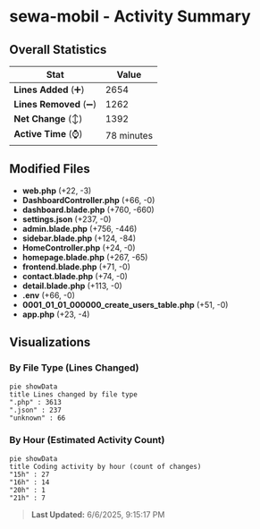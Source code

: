 # sewa-mobil - Activity Summary 

## Overall Statistics

| Stat                   | Value                                                             |
| ---------------------- | ----------------------------------------------------------------- |
| **Lines Added** (➕)   | 2654                                          |
| **Lines Removed** (➖) | 1262                                        |
| **Net Change** (↕)    | 1392                |
| **Active Time** (⌚)   | 78 minutes |


## Modified Files
- **web.php** (+22, -3)
- **DashboardController.php** (+66, -0)
- **dashboard.blade.php** (+760, -660)
- **settings.json** (+237, -0)
- **admin.blade.php** (+756, -446)
- **sidebar.blade.php** (+124, -84)
- **HomeController.php** (+24, -0)
- **homepage.blade.php** (+267, -65)
- **frontend.blade.php** (+71, -0)
- **contact.blade.php** (+74, -0)
- **detail.blade.php** (+113, -0)
- **.env** (+66, -0)
- **0001_01_01_000000_create_users_table.php** (+51, -0)
- **app.php** (+23, -4)

## Visualizations

### By File Type (Lines Changed)

```mermaid
pie showData
title Lines changed by file type
".php" : 3613
".json" : 237
"unknown" : 66
```

### By Hour (Estimated Activity Count)

```mermaid
pie showData
title Coding activity by hour (count of changes)
"15h" : 27
"16h" : 14
"20h" : 1
"21h" : 7
```


> **Last Updated:** 6/6/2025, 9:15:17 PM